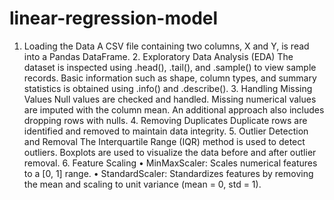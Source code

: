 # linear-regression-model
 1.	Loading the Data
A CSV file containing two columns, X and Y, is read into a Pandas DataFrame.
	2.	Exploratory Data Analysis (EDA)
The dataset is inspected using .head(), .tail(), and .sample() to view sample records. Basic information such as shape, column types, and summary statistics is obtained using .info() and .describe().
	3.	Handling Missing Values
Null values are checked and handled. Missing numerical values are imputed with the column mean. An additional approach also includes dropping rows with nulls.
	4.	Removing Duplicates
Duplicate rows are identified and removed to maintain data integrity.
	5.	Outlier Detection and Removal
The Interquartile Range (IQR) method is used to detect outliers. Boxplots are used to visualize the data before and after outlier removal.
	6.	Feature Scaling
	•	MinMaxScaler: Scales numerical features to a [0, 1] range.
	•	StandardScaler: Standardizes features by removing the mean and scaling to unit variance (mean = 0, std = 1).
